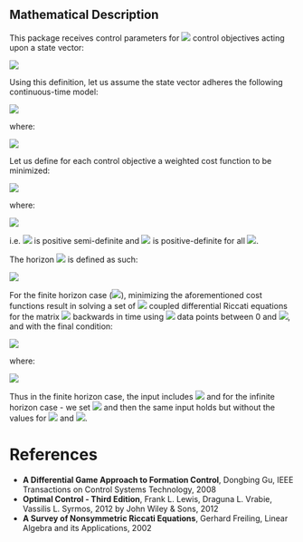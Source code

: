## Mathematical Description
This package receives control parameters for <img src="https://render.githubusercontent.com/render/math?math=\color{white}N \in \mathbb{N}"> control objectives acting upon a state vector:

<img src="https://render.githubusercontent.com/render/math?math=\color{white}\mathbf{x} \in \mathbb{R}^{n}\ : \  n \in  \mathbb{N}">

Using this definition, let us assume the state vector adheres the following continuous-time model:

<img src="https://render.githubusercontent.com/render/math?math=\color{white}\dot{\mathbf{x}} = A \mathbf{x} %2B \sum_{j=1}^NB_{j} \mathbf{u}_j \ : \ \mathbf{x}(0) = \mathbf{x}_0">

where:

<img src="https://render.githubusercontent.com/render/math?math=\color{white}A \in \mathbb{R}^{n \times n}, B_{j} \in \mathbb{R}^{n \times m_j} , \mathbf{u}_j \in  \mathbb{R}^{m_j}, m_j \in  \mathbb{N} \ : \ \forall 1 \leq j \leq N">

Let us define for each control objective a weighted cost function to be minimized:

<img src="https://render.githubusercontent.com/render/math?math=\color{white}J_i = \int_0^{T_f} (\mathbf{x}^TQ_i\mathbf{x} %2B \sum_{j=1}^N \mathbf{u}_j^TR_{j}\mathbf{u}_j)dt %2B \mathbf{x}(T_f)^TQ_{f_i}\mathbf{x}(T_f) \ : \ \forall 1 \leq i \leq N">

where:

<img src="https://render.githubusercontent.com/render/math?math=\color{white}Q_i, Q_{f_i} \in \mathbb{R}^{n \times n}, Q_i, Q_{f_i} \geq 0, R_{j} \in \mathbb{R}^{m_j \times m_j}, R_{i} > 0 \ : \ \forall 1 \leq i \leq N">

i.e. <img src="https://render.githubusercontent.com/render/math?math=\color{white}Q_i, Q_{f_i}"> is positive semi-definite and <img src="https://render.githubusercontent.com/render/math?math=\color{white}R_{j}"> is positive-definite for all <img src="https://render.githubusercontent.com/render/math?math=\color{white}1 \leq i \leq j \leq N">.

The horizon <img src="https://render.githubusercontent.com/render/math?math=\color{white}T_f"> is defined as such:

<img src="https://render.githubusercontent.com/render/math?math=\color{white}T_f \in \mathbb{R} \cup \{ \infty \}">

For the finite horizon case (<img src="https://render.githubusercontent.com/render/math?math=\color{white}T_f < \infty ">), minimizing the aforementioned cost functions result in solving a set of <img src="https://render.githubusercontent.com/render/math?math=\color{white}N"> coupled differential Riccati equations for the matrix <img src="https://render.githubusercontent.com/render/math?math=\color{white}P_i"> backwards in time using <img src="https://render.githubusercontent.com/render/math?math=\color{white}\psi"> data points between 0 and <img src="https://render.githubusercontent.com/render/math?math=\color{white}T_f">, and with the final condition:

<img src="https://render.githubusercontent.com/render/math?math=\color{white}P_i(T_f) = P_{f_i} \ : \ \forall 1 \leq i \leq N">

where:

<img src="https://render.githubusercontent.com/render/math?math=\color{white}P_{f_i} \geq 0 \ : \ \forall 1 \leq i \leq N">

Thus in the finite horizon case, the input includes <img src="https://render.githubusercontent.com/render/math?math=\color{white}A, \{ B_i \}_{i=1}^N, \{ Q_i \}_{i=1}^N,\{ Q_{f_i} \}_{i=1}^N,  \{ R_{i}  \}_{i=1}^N, T_f, \mathbf{x}_0, \{ P_{f_i} \}_{i=1}^N, \psi"> and for the infinite horizon case - we set <img src="https://render.githubusercontent.com/render/math?math=\color{white}Q_{f_i} = 0 \ : \ \forall 1 \leq i \leq N"> and then the same input holds but without the values for <img src="https://render.githubusercontent.com/render/math?math=\color{white}P_{f}"> and <img src="https://render.githubusercontent.com/render/math?math=\color{white}\psi">.

# References
- **A Differential Game Approach to Formation Control**, Dongbing Gu, IEEE Transactions on Control Systems Technology, 2008
- **Optimal Control - Third Edition**, Frank L. Lewis, Draguna L. Vrabie, Vassilis L. Syrmos, 2012 by John Wiley & Sons, 2012
- **A Survey of Nonsymmetric Riccati Equations**, Gerhard Freiling, Linear Algebra and its Applications, 2002
